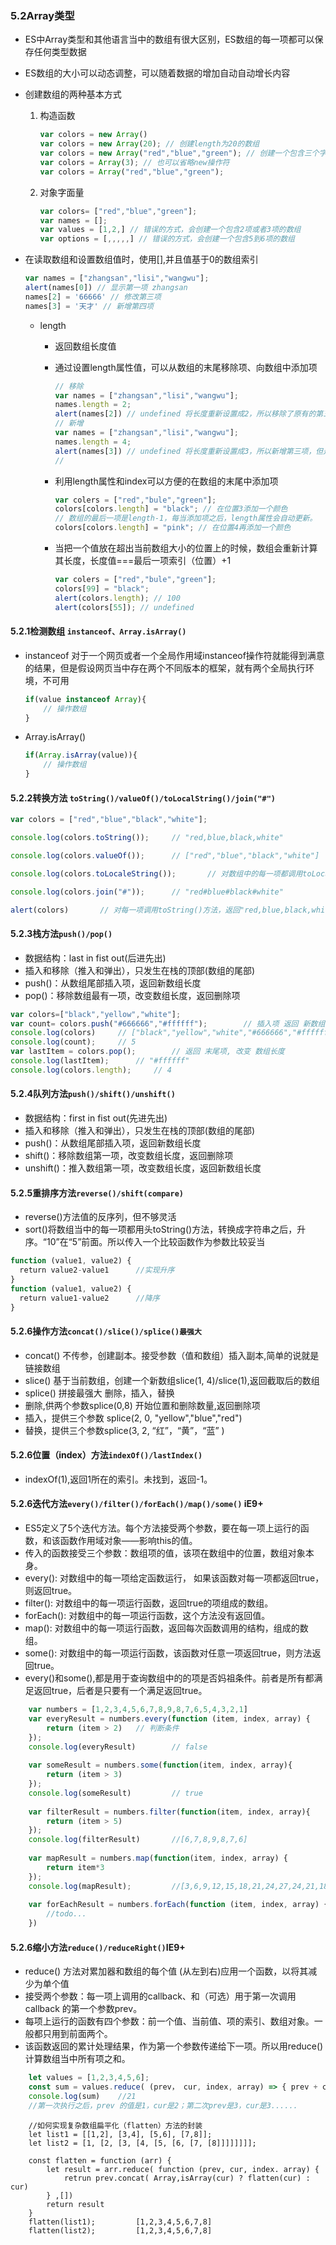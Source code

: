 ### 5.2Array类型
- ES中Array类型和其他语言当中的数组有很大区别，ES数组的每一项都可以保存任何类型数据
- ES数组的大小可以动态调整，可以随着数据的增加自动自动增长内容
- 创建数组的两种基本方式

    1. 构造函数
	
		```javascript
		var colors = new Array()
		var colors = new Array(20); // 创建length为20的数组
		var colors = new Array("red","blue","green"); // 创建一个包含三个字符串值的数组
		var colors = Array(3); // 也可以省略new操作符
		var colors = Array("red","blue","green");
		```
		
    2. 对象字面量
	
		```javascript
		var colors= ["red","blue","green"];
		var names = [];
		var values = [1,2,] // 错误的方式，会创建一个包含2项或者3项的数组
		var options = [,,,,,] // 错误的方式，会创建一个包含5到6项的数组
		```
		
- 在读取数组和设置数组值时，使用[],并且值基于0的数组索引

	```javascript
	var names = ["zhangsan","lisi","wangwu"];
	alert(names[0]) // 显示第一项 zhangsan
	names[2] = '66666' // 修改第三项
	names[3] = '天才' // 新增第四项
	```
	
	- length 
	
        - 返回数组长度值
		
        - 通过设置length属性值，可以从数组的末尾移除项、向数组中添加项
		
            ```javascript
			// 移除
			var names = ["zhangsan","lisi","wangwu"];
			names.length = 2; 
			alert(names[2]) // undefined 将长度重新设置成2，所以移除了原有的第三项
			// 新增
			var names = ["zhangsan","lisi","wangwu"];
			names.length = 4; 
			alert(names[3]) // undefined 将长度重新设置成3，所以新增第三项，但是没有值所以为undefined
			//
            ```   
			
        - 利用length属性和index可以方便的在数组的末尾中添加项
		
            ```javascript
			var colers = ["red","bule","green"];
			colors[colors.length] = "black"; // 在位置3添加一个颜色
			// 数组的最后一项是length-1，每当添加项之后，length属性会自动更新。
			colors[colors.length] = "pink"; // 在位置4再添加一个颜色
            ```
			
        - 当把一个值放在超出当前数组大小的位置上的时候，数组会重新计算其长度，长度值===最后一项索引（位置）+1
		
            ```javascript
			var colers = ["red","bule","green"];
			colors[99] = "black";
			alert(colors.length); // 100     
			alert(colors[55]); // undefined       
           ```
		   
#### 5.2.1检测数组 `instanceof、Array.isArray()`

- instanceof 对于一个网页或者一个全局作用域instanceof操作符就能得到满意的结果，但是假设网页当中存在两个不同版本的框架，就有两个全局执行环境，不可用
    
	```javascript
	if(value instanceof Array){
		// 操作数组
	}
    ```
	
- Array.isArray()

    ```javascript
	if(Array.isArray(value)){
		// 操作数组
	}
    ```

#### 5.2.2转换方法 `toString()/valueOf()/toLocalString()/join("#")`

```javascript
var colors = ["red","blue","black","white"];

console.log(colors.toString());		// "red,blue,black,white"

console.log(colors.valueOf());		// ["red","blue","black","white"]

console.log(colors.toLocaleString());		// 对数组中的每一项都调用toLocaleString(),返回 "red,blue,black,white"

console.log(colors.join("#"));		// "red#blue#black#white"

alert(colors)		// 对每一项调用toString()方法，返回"red,blue,black,white"
```

#### 5.2.3栈方法`push()/pop()`

- 数据结构：last in fist out(后进先出)
- 插入和移除（推入和弹出），只发生在栈的顶部(数组的尾部)
- push()：从数组尾部插入项，返回新数组长度
- pop()：移除数组最有一项，改变数组长度，返回删除项

```javascript
var colors=["black","yellow","white"];
var count= colors.push("#666666","#ffffff");		// 插入项 返回 新数组长度
console.log(colors)		// ["black","yellow","white","#666666","#ffffff"]
console.log(count);		// 5
var lastItem = colors.pop();		// 返回 末尾项, 改变 数组长度
console.log(lastItem);		// "#ffffff"
console.log(colors.length);		// 4	
```

#### 5.2.4队列方法`push()/shift()/unshift()`

- 数据结构：first in fist out(先进先出)
- 插入和移除（推入和弹出），只发生在栈的顶部(数组的尾部)
- push()：从数组尾部插入项，返回新数组长度
- shift()：移除数组第一项，改变数组长度，返回删除项
- unshift()：推入数组第一项，改变数组长度，返回新数组长度

#### 5.2.5重排序方法`reverse()/shift(compare)`

- reverse()方法值的反序列，但不够灵活
- sort()将数组当中的每一项都用头toString()方法，转换成字符串之后，升序。“10”在“5”前面。所以传入一个比较函数作为参数比较妥当

```javascript
function (value1, value2) {
  return value2-value1		//实现升序 
}
function (value1, value2) {
  return value1-value2		//降序 
}
```

#### 5.2.6操作方法`concat()/slice()/splice()最强大`

- concat() 不传参，创建副本。接受参数（值和数组）插入副本,简单的说就是链接数组
- slice() 基于当前数组，创建一个新数组slice(1, 4)/slice(1),返回截取后的数组
- splice() 拼接最强大 删除，插入，替换
 - 删除,供两个参数splice(0,8) 开始位置和删除数量,返回删除项
 - 插入，提供三个参数 splice(2, 0, "yellow","blue","red")
 - 替换，提供三个参数splice(3, 2, “红”，“黄”，“蓝” )
 
#### 5.2.6位置（index）方法`indexOf()/lastIndex()`

- indexOf(1),返回1所在的索引。未找到，返回-1。

#### 5.2.6迭代方法`every()/filter()/forEach()/map()/some()` iE9+
- ES5定义了5个迭代方法。每个方法接受两个参数，要在每一项上运行的函数，和该函数作用域对象——影响this的值。
- 传入的函数接受三个参数：数组项的值，该项在数组中的位置，数组对象本身。
- every(): 对数组中的每一项给定函数运行， 如果该函数对每一项都返回true，则返回true。
- filter(): 对数组中的每一项运行函数，返回true的项组成的数组。
- forEach(): 对数组中的每一项运行函数，这个方法没有返回值。
- map(): 对数组中的每一项运行函数，返回每次函数调用的结构，组成的数组。
- some(): 对数组中的每一项运行函数，该函数对任意一项返回true，则方法返回true。
- every()和some(),都是用于查询数组中的的项是否妈祖条件。前者是所有都满足返回true，后者是只要有一个满足返回true。

```javascript
	var numbers = [1,2,3,4,5,6,7,8,9,8,7,6,5,4,3,2,1]
	var everyResult = numbers.every(function (item, index, array) {
		return (item > 2)	// 判断条件 
	});
	console.log(everyResult)		// false
	
	var someResult = numbers.some(function(item, index, array){
		return (item > 3)
	});
	console.log(someResult)			// true
	
	var filterResult = numbers.filter(function(item, index, array){
		return (item > 5)
	});
	console.log(filterResult)		//[6,7,8,9,8,7,6]
	
	var mapResult = numbers.map(function(item, index, array) {
		return item*3
	});
	console.log(mapResult);			//[3,6,9,12,15,18,21,24,27,24,21,18,15,12,9,6,3]
	
	var forEachResult = numbers.forEach(function (item, index, array) {
		//todo...
	})
```

#### 5.2.6缩小方法`reduce()/reduceRight()`IE9+
- reduce() 方法对累加器和数组的每个值 (从左到右)应用一个函数，以将其减少为单个值
- 接受两个参数：每一项上调用的callback、和（可选）用于第一次调用 callback 的第一个参数prev。
- 每项上运行的函数有四个参数：前一个值、当前值、项的索引、数组对象。一般都只用到前面两个。
- 该函数返回的累计处理结果，作为第一个参数传递给下一项。所以用reduce() 计算数组当中所有项之和。
```javascript
	let values = [1,2,3,4,5,6];	
	const sum = values.reduce( (prev， cur, index, array) => { prev + cur }, 1）;
	console.log(sum)	//21
	//第一次执行之后，prev 的值是1，cur是2；第二次prev是3，cur是3......
```

```javascipt
	//如何实现复杂数组扁平化（flatten）方法的封装	
	let list1 = [[1,2], [3,4], [5,6], [7,8]];
	let list2 = [1, [2, [3, [4, [5, [6, [7, [8]]]]]]]];
	
	const flatten = function (arr) {
		let result = arr.reduce( function (prev, cur, index. array) {
			retrun prev.concat( Array,isArray(cur) ? flatten(cur) : cur)
		} ,[])	
		return result
	}
	flatten(list1);			[1,2,3,4,5,6,7,8]
	flatten(list2);			[1,2,3,4,5,6,7,8]
```
 
 
 
 
 
